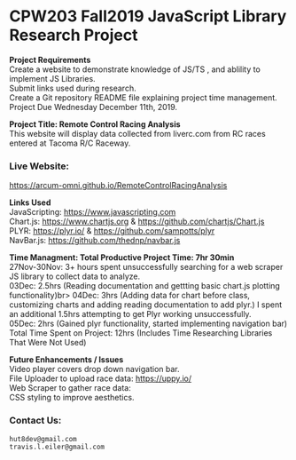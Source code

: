 # CPW203 Fall2019 JavaScript Library Research Project

**Project Requirements**<br>
Create a website to demonstrate knowledge of JS/TS , and ablility to implement JS Libraries.<br>
Submit links used during research.<br>
Create a Git repository README file explaining project time management.<br>
Project Due Wednesday December 11th, 2019.

**Project Title: Remote Control Racing Analysis**<br>
This website will display data collected from liverc.com from RC races entered at Tacoma R/C Raceway.<br>

### Live Website:
https://arcum-omni.github.io/RemoteControlRacingAnalysis 

**Links Used**<br>
JavaScripting: https://www.javascripting.com <br>
Chart.js:  https://www.chartjs.org & https://github.com/chartjs/Chart.js <br>
PLYR: https://plyr.io/ & https://github.com/sampotts/plyr <br>
NavBar.js:  https://github.com/thednp/navbar.js

**Time Managment: Total Productive Project Time: 7hr 30min**<br>
27Nov-30Nov: 3+ hours spent unsuccessfully searching for a web scraper JS library to collect data to analyze.<br>
03Dec: 2.5hrs (Reading documentation and gettting basic chart.js plotting functionality)br>
04Dec: 3hrs (Adding data for chart before class, customizing charts and adding reading documentation to add plyr.) I spent an additional 1.5hrs attempting to get Plyr working unsuccessfully.<br>
05Dec:  2hrs (Gained plyr functionality, started implementing navigation bar)<br>
Total Time Spent on Project: 12hrs (Includes Time Researching Libraries That Were Not Used)

**Future Enhancements / Issues**<br>
Video player covers drop down navigation bar. <br>
File Uploader to upload race data:  https://uppy.io/ <br>
Web Scraper to gather race data: <br>
CSS styling to improve aesthetics.

### Contact Us:
    hut8dev@gmail.com
    travis.l.eiler@gmail.com
